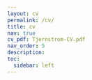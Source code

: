 ```yaml
---
layout: cv
permalink: /cv/
title: cv
nav: true
cv_pdf: Tjernstrom-CV.pdf
nav_order: 5
description: 
toc:
  sidebar: left
---
```

